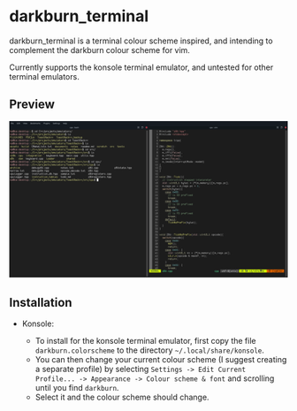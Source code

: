# darkburn_terminal

darkburn_terminal is a terminal colour scheme inspired, and intending to complement the darkburn colour scheme for vim.

Currently supports the konsole terminal emulator, and untested for other terminal emulators.

## Preview

![image](darkburn_terminal_preview.png)

## Installation

* Konsole:
  
  * To install for the konsole terminal emulator, first copy the file `darkburn.colorscheme` to the directory `~/.local/share/konsole`.
  * You can then change your current colour scheme (I suggest creating a separate profile) by selecting `Settings -> Edit Current Profile... -> Appearance -> Colour scheme & font` and scrolling until you find `darkburn`.
  * Select it and the colour scheme should change.
